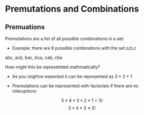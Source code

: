 # Premutations and Combinations
## Premuations
Premutations are a list of all possible combinaitons in a set:

- Example: there are 6 possible combinations with the set *a,b,c* 

abc, acb, bac, bca, cab, cba

How might this be represetnted mathmatically?

- As you mightve expected it can be represented as 3 * 2 * 1 

- Premutations can be represented with factorials if there are no interuptions

$$5 * 4 * 3 * 2 * 1 = 5!$$
$$5 * 4 * 3 ≠ 5!$$